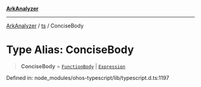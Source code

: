 [**ArkAnalyzer**](../../../../README.md)

***

[ArkAnalyzer](../../../../globals.md) / [ts](../README.md) / ConciseBody

# Type Alias: ConciseBody

> **ConciseBody** = [`FunctionBody`](FunctionBody.md) \| [`Expression`](../interfaces/Expression.md)

Defined in: node\_modules/ohos-typescript/lib/typescript.d.ts:1197
